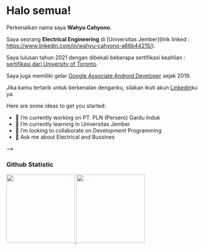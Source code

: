 # Halo semua! 

Perkenalkan nama saya **Wahyu Cahyono**.

Saya seorang **Electrical Engineering** di [Universitas Jember](link linked : https://www.linkedin.com/in/wahyu-cahyono-a66b44215/).

Saya lulusan tahun 2021 dengan dibekali beberapa sertifikasi keahlian : [sertifikasi dari University of Toronto](https://www.coursera.org/account/accomplishments/specialization/CLKJD8XBXJ3M).

Saya juga memiliki gelar [Google Associate Android Developer](https://www.credential.net/h5deoi5h) sejak 2019.

Jika kamu tertarik untuk berkenalan denganku, silakan ikuti akun [Linkedin](https://www.linkedin.com/in/wahyu-cahyono-a66b44215/)ku ya.



Here are some ideas to get you started:

- 🔭 I’m currently working on PT. PLN (Persero) Gardu Induk 
- 🌱 I’m currently learning in Universitas Jember
- 👯 I’m looking to collaborate on Development Programming
- 💬 Ask me about Electrical and Bussines 

-->

### Github Statistic
<p align="left">
<a href="https://github.com/gilangadhan">
  <img height="180em" src="https://github-readme-stats-eight-theta.vercel.app/api?username=wahyusan99&show_icons=true&theme=algolia&include_all_commits=true&count_private=true"/>
  <img height="180em" src="https://github-readme-stats-eight-theta.vercel.app/api/top-langs/?username=wahyusan99&layout=compact&langs_count=8&theme=algolia"/>
</a>
</p>
